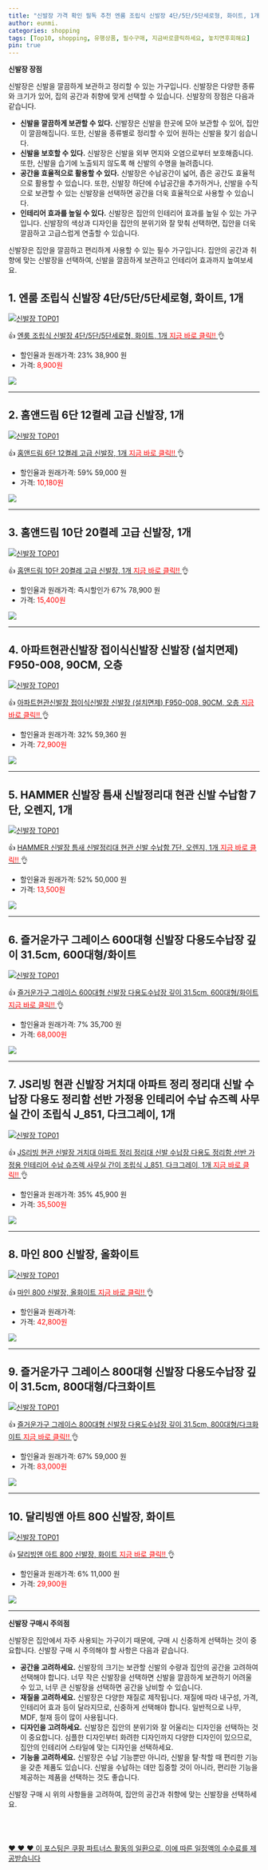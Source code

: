 ```yaml
---
title: "신발장 가격 확인 필독 추천 엔룸 조립식 신발장 4단/5단/5단세로형, 화이트, 1개 비교 장점 구매가이드"
author: eunmi.
categories: shopping
tags: [Top10, shopping, 유행상품, 필수구매, 지금바로클릭하세요, 놓치면후회해요]
pin: true
---
```

**신발장 장점**

신발장은 신발을 깔끔하게 보관하고 정리할 수 있는 가구입니다. 신발장은 다양한 종류와 크기가 있어, 집의 공간과 취향에 맞게 선택할 수 있습니다. 신발장의 장점은 다음과 같습니다.

* **신발을 깔끔하게 보관할 수 있다.** 신발장은 신발을 한곳에 모아 보관할 수 있어, 집안이 깔끔해집니다. 또한, 신발을 종류별로 정리할 수 있어 원하는 신발을 찾기 쉽습니다.
* **신발을 보호할 수 있다.** 신발장은 신발을 외부 먼지와 오염으로부터 보호해줍니다. 또한, 신발을 습기에 노출되지 않도록 해 신발의 수명을 늘려줍니다.
* **공간을 효율적으로 활용할 수 있다.** 신발장은 수납공간이 넓어, 좁은 공간도 효율적으로 활용할 수 있습니다. 또한, 신발장 하단에 수납공간을 추가하거나, 신발을 수직으로 보관할 수 있는 신발장을 선택하면 공간을 더욱 효율적으로 사용할 수 있습니다.
* **인테리어 효과를 높일 수 있다.** 신발장은 집안의 인테리어 효과를 높일 수 있는 가구입니다. 신발장의 색상과 디자인을 집안의 분위기와 잘 맞춰 선택하면, 집안을 더욱 깔끔하고 고급스럽게 연출할 수 있습니다.

신발장은 집안을 깔끔하고 편리하게 사용할 수 있는 필수 가구입니다. 집안의 공간과 취향에 맞는 신발장을 선택하여, 신발을 깔끔하게 보관하고 인테리어 효과까지 높여보세요.

   

## 1. 엔룸 조립식 신발장 4단/5단/5단세로형, 화이트, 1개

[![신발장 TOP01](https://thumbnail9.coupangcdn.com/thumbnails/remote/230x230ex/image/vendor_inventory/1f5c/874b40bf06837e417dd4fdbf7053949db34f68dddc4f9094b03b61bada09.jpg)](https://link.coupang.com/re/AFFSDP?lptag=AF3617701&subid=GithubCoopas&pageKey=5795230375&traceid=V0-153&itemId=9921915684&vendorItemId=82743575049)


👍 [엔룸 조립식 신발장 4단/5단/5단세로형, 화이트, 1개 <font color=red> 지금 바로 클릭!! </font> ](https://link.coupang.com/re/AFFSDP?lptag=AF3617701&subid=GithubCoopas&pageKey=5795230375&traceid=V0-153&itemId=9921915684&vendorItemId=82743575049) 👌 


- 할인율과 원래가격: 23%  38,900   원
- 가격: <span style='color:red'>8,900원</span>

[![](/discount_price.png)](https://link.coupang.com/re/AFFSDP?lptag=AF3617701&subid=GithubCoopas&pageKey=5795230375&traceid=V0-153&itemId=9921915684&vendorItemId=82743575049)

---


   

## 2. 홈앤드림 6단 12켤레 고급 신발장, 1개

[![신발장 TOP01](https://thumbnail6.coupangcdn.com/thumbnails/remote/230x230ex/image/retail/images/2020/10/27/19/4/08d4eb3e-4995-49e0-b070-c3434c5008f8.jpg)](https://link.coupang.com/re/AFFSDP?lptag=AF3617701&subid=GithubCoopas&pageKey=2322546585&traceid=V0-153&itemId=4011596833&vendorItemId=71995809534)


👍 [홈앤드림 6단 12켤레 고급 신발장, 1개 <font color=red> 지금 바로 클릭!! </font> ](https://link.coupang.com/re/AFFSDP?lptag=AF3617701&subid=GithubCoopas&pageKey=2322546585&traceid=V0-153&itemId=4011596833&vendorItemId=71995809534) 👌 


- 할인율과 원래가격: 59%  59,000   원
- 가격: <span style='color:red'>10,180원</span>

[![](/discount_price.png)](https://link.coupang.com/re/AFFSDP?lptag=AF3617701&subid=GithubCoopas&pageKey=2322546585&traceid=V0-153&itemId=4011596833&vendorItemId=71995809534)

---


   

## 3. 홈앤드림 10단 20켤레 고급 신발장, 1개

[![신발장 TOP01](https://thumbnail6.coupangcdn.com/thumbnails/remote/230x230ex/image/retail/images/2020/10/27/19/8/8533e1cf-df0a-432f-9c72-125d8ad119f9.jpg)](https://link.coupang.com/re/AFFSDP?lptag=AF3617701&subid=GithubCoopas&pageKey=2322546528&traceid=V0-153&itemId=4011596733&vendorItemId=71995809405)


👍 [홈앤드림 10단 20켤레 고급 신발장, 1개 <font color=red> 지금 바로 클릭!! </font> ](https://link.coupang.com/re/AFFSDP?lptag=AF3617701&subid=GithubCoopas&pageKey=2322546528&traceid=V0-153&itemId=4011596733&vendorItemId=71995809405) 👌 


- 할인율과 원래가격: 즉시할인가 67%  78,900   원
- 가격: <span style='color:red'>15,400원</span>

[![](/discount_price.png)](https://link.coupang.com/re/AFFSDP?lptag=AF3617701&subid=GithubCoopas&pageKey=2322546528&traceid=V0-153&itemId=4011596733&vendorItemId=71995809405)

---


   

## 4. 아파트현관신발장 접이식신발장 신발장 (설치면제) F950-008, 90CM, 오층

[![신발장 TOP01](https://thumbnail6.coupangcdn.com/thumbnails/remote/230x230ex/image/vendor_inventory/3d35/3cb6098db3fa5f0cfa23ab3698c7ffbde27d4d1905b36ec65169bac83343.jpg)](https://link.coupang.com/re/AFFSDP?lptag=AF3617701&subid=GithubCoopas&pageKey=7566074060&traceid=V0-153&itemId=19943722905&vendorItemId=87613776272)


👍 [아파트현관신발장 접이식신발장 신발장 (설치면제) F950-008, 90CM, 오층 <font color=red> 지금 바로 클릭!! </font> ](https://link.coupang.com/re/AFFSDP?lptag=AF3617701&subid=GithubCoopas&pageKey=7566074060&traceid=V0-153&itemId=19943722905&vendorItemId=87613776272) 👌 


- 할인율과 원래가격: 32%  59,360   원
- 가격: <span style='color:red'>72,900원</span>

[![](/discount_price.png)](https://link.coupang.com/re/AFFSDP?lptag=AF3617701&subid=GithubCoopas&pageKey=7566074060&traceid=V0-153&itemId=19943722905&vendorItemId=87613776272)

---


   

## 5. HAMMER 신발장 틈새 신발정리대 현관 신발 수납함 7단, 오렌지, 1개

[![신발장 TOP01](https://thumbnail8.coupangcdn.com/thumbnails/remote/230x230ex/image/vendor_inventory/289c/9604ddf31624e221b42f1c7c73e1e4d24392edb3bb4021c2bad69e56f0d9.jpg)](https://link.coupang.com/re/AFFSDP?lptag=AF3617701&subid=GithubCoopas&pageKey=7694667690&traceid=V0-153&itemId=20104577590&vendorItemId=84885851471)


👍 [HAMMER 신발장 틈새 신발정리대 현관 신발 수납함 7단, 오렌지, 1개 <font color=red> 지금 바로 클릭!! </font> ](https://link.coupang.com/re/AFFSDP?lptag=AF3617701&subid=GithubCoopas&pageKey=7694667690&traceid=V0-153&itemId=20104577590&vendorItemId=84885851471) 👌 


- 할인율과 원래가격: 52%  50,000   원
- 가격: <span style='color:red'>13,500원</span>

[![](/discount_price.png)](https://link.coupang.com/re/AFFSDP?lptag=AF3617701&subid=GithubCoopas&pageKey=7694667690&traceid=V0-153&itemId=20104577590&vendorItemId=84885851471)

---


   

## 6. 즐거운가구 그레이스 600대형 신발장 다용도수납장 깊이 31.5cm, 600대형/화이트

[![신발장 TOP01](https://thumbnail7.coupangcdn.com/thumbnails/remote/230x230ex/image/vendor_inventory/ca26/25d40ba693eaaca4409d61733de08d8301a5ce8fb89b90d4ac4324b605b2.jpg)](https://link.coupang.com/re/AFFSDP?lptag=AF3617701&subid=GithubCoopas&pageKey=4855271860&traceid=V0-153&itemId=6290518678&vendorItemId=73586048754)


👍 [즐거운가구 그레이스 600대형 신발장 다용도수납장 깊이 31.5cm, 600대형/화이트 <font color=red> 지금 바로 클릭!! </font> ](https://link.coupang.com/re/AFFSDP?lptag=AF3617701&subid=GithubCoopas&pageKey=4855271860&traceid=V0-153&itemId=6290518678&vendorItemId=73586048754) 👌 


- 할인율과 원래가격: 7%  35,700   원
- 가격: <span style='color:red'>68,000원</span>

[![](/discount_price.png)](https://link.coupang.com/re/AFFSDP?lptag=AF3617701&subid=GithubCoopas&pageKey=4855271860&traceid=V0-153&itemId=6290518678&vendorItemId=73586048754)

---


   

## 7. JS리빙 현관 신발장 거치대 아파트 정리 정리대 신발 수납장 다용도 정리함 선반 가정용 인테리어 수납 슈즈렉 사무실 간이 조립식 J_851, 다크그레이, 1개

[![신발장 TOP01](https://thumbnail8.coupangcdn.com/thumbnails/remote/230x230ex/image/vendor_inventory/9890/10267f8c3d4d408d475c38aec7f6faac5534fb8fdfeb10ac34c365328973.jpg)](https://link.coupang.com/re/AFFSDP?lptag=AF3617701&subid=GithubCoopas&pageKey=4964845063&traceid=V0-153&itemId=6581269485&vendorItemId=73875260025)


👍 [JS리빙 현관 신발장 거치대 아파트 정리 정리대 신발 수납장 다용도 정리함 선반 가정용 인테리어 수납 슈즈렉 사무실 간이 조립식 J_851, 다크그레이, 1개 <font color=red> 지금 바로 클릭!! </font> ](https://link.coupang.com/re/AFFSDP?lptag=AF3617701&subid=GithubCoopas&pageKey=4964845063&traceid=V0-153&itemId=6581269485&vendorItemId=73875260025) 👌 


- 할인율과 원래가격: 35%  45,900   원
- 가격: <span style='color:red'>35,500원</span>

[![](/discount_price.png)](https://link.coupang.com/re/AFFSDP?lptag=AF3617701&subid=GithubCoopas&pageKey=4964845063&traceid=V0-153&itemId=6581269485&vendorItemId=73875260025)

---


   

## 8. 마인 800 신발장, 올화이트

[![신발장 TOP01](https://thumbnail8.coupangcdn.com/thumbnails/remote/230x230ex/image/rs_quotation_api/qg7ziqtt/4fc0c1cb24464fa19bb12bedede0a577.jpg)](https://link.coupang.com/re/AFFSDP?lptag=AF3617701&subid=GithubCoopas&pageKey=6630990541&traceid=V0-153&itemId=15116092999&vendorItemId=82337884954)


👍 [마인 800 신발장, 올화이트 <font color=red> 지금 바로 클릭!! </font> ](https://link.coupang.com/re/AFFSDP?lptag=AF3617701&subid=GithubCoopas&pageKey=6630990541&traceid=V0-153&itemId=15116092999&vendorItemId=82337884954) 👌 


- 할인율과 원래가격: 
- 가격: <span style='color:red'>42,800원</span>

[![](/discount_price.png)](https://link.coupang.com/re/AFFSDP?lptag=AF3617701&subid=GithubCoopas&pageKey=6630990541&traceid=V0-153&itemId=15116092999&vendorItemId=82337884954)

---


   

## 9. 즐거운가구 그레이스 800대형 신발장 다용도수납장 깊이 31.5cm, 800대형/다크화이트

[![신발장 TOP01](https://thumbnail9.coupangcdn.com/thumbnails/remote/230x230ex/image/vendor_inventory/f339/ba6c0d84b03eb1968d96b0d3fbebe99dbce93a68ec2b38901b3fc98a9e26.jpg)](https://link.coupang.com/re/AFFSDP?lptag=AF3617701&subid=GithubCoopas&pageKey=4855302831&traceid=V0-153&itemId=6290564073&vendorItemId=73586094083)


👍 [즐거운가구 그레이스 800대형 신발장 다용도수납장 깊이 31.5cm, 800대형/다크화이트 <font color=red> 지금 바로 클릭!! </font> ](https://link.coupang.com/re/AFFSDP?lptag=AF3617701&subid=GithubCoopas&pageKey=4855302831&traceid=V0-153&itemId=6290564073&vendorItemId=73586094083) 👌 


- 할인율과 원래가격: 67%  59,000   원
- 가격: <span style='color:red'>83,000원</span>

[![](/discount_price.png)](https://link.coupang.com/re/AFFSDP?lptag=AF3617701&subid=GithubCoopas&pageKey=4855302831&traceid=V0-153&itemId=6290564073&vendorItemId=73586094083)

---


   

## 10. 달리빙앤 아트 800 신발장, 화이트

[![신발장 TOP01](https://thumbnail7.coupangcdn.com/thumbnails/remote/230x230ex/image/vendor_inventory/9e64/c279d2d2aaa35554ccf4e4726524943a57b978ccccca08dd608b6d1172a3.jpg)](https://link.coupang.com/re/AFFSDP?lptag=AF3617701&subid=GithubCoopas&pageKey=41986972&traceid=V0-153&itemId=152598643&vendorItemId=80021316373)


👍 [달리빙앤 아트 800 신발장, 화이트 <font color=red> 지금 바로 클릭!! </font> ](https://link.coupang.com/re/AFFSDP?lptag=AF3617701&subid=GithubCoopas&pageKey=41986972&traceid=V0-153&itemId=152598643&vendorItemId=80021316373) 👌 


- 할인율과 원래가격: 6%  11,000   원
- 가격: <span style='color:red'>29,900원</span>

[![](/discount_price.png)](https://link.coupang.com/re/AFFSDP?lptag=AF3617701&subid=GithubCoopas&pageKey=41986972&traceid=V0-153&itemId=152598643&vendorItemId=80021316373)

---
**신발장 구매시 주의점**

신발장은 집안에서 자주 사용되는 가구이기 때문에, 구매 시 신중하게 선택하는 것이 중요합니다. 신발장 구매 시 주의해야 할 사항은 다음과 같습니다.

* **공간을 고려하세요.** 신발장의 크기는 보관할 신발의 수량과 집안의 공간을 고려하여 선택해야 합니다. 너무 작은 신발장을 선택하면 신발을 깔끔하게 보관하기 어려울 수 있고, 너무 큰 신발장을 선택하면 공간을 낭비할 수 있습니다.
* **재질을 고려하세요.** 신발장은 다양한 재질로 제작됩니다. 재질에 따라 내구성, 가격, 인테리어 효과 등이 달라지므로, 신중하게 선택해야 합니다. 일반적으로 나무, MDF, 철재 등이 많이 사용됩니다.
* **디자인을 고려하세요.** 신발장은 집안의 분위기와 잘 어울리는 디자인을 선택하는 것이 중요합니다. 심플한 디자인부터 화려한 디자인까지 다양한 디자인이 있으므로, 집안의 인테리어 스타일에 맞는 디자인을 선택하세요.
* **기능을 고려하세요.** 신발장은 수납 기능뿐만 아니라, 신발을 탈·착할 때 편리한 기능을 갖춘 제품도 있습니다. 신발을 수납하는 데만 집중할 것이 아니라, 편리한 기능을 제공하는 제품을 선택하는 것도 좋습니다.

신발장 구매 시 위의 사항들을 고려하여, 집안의 공간과 취향에 맞는 신발장을 선택하세요.<br><br><br><br><br> [ ❤ ❤ ❤ 이 포스팅은 쿠팡 파트너스 활동의 일환으로, 이에 따른 일정액의 수수료를 제공받습니다](https://link.coupang.com/a/bcEFyh)